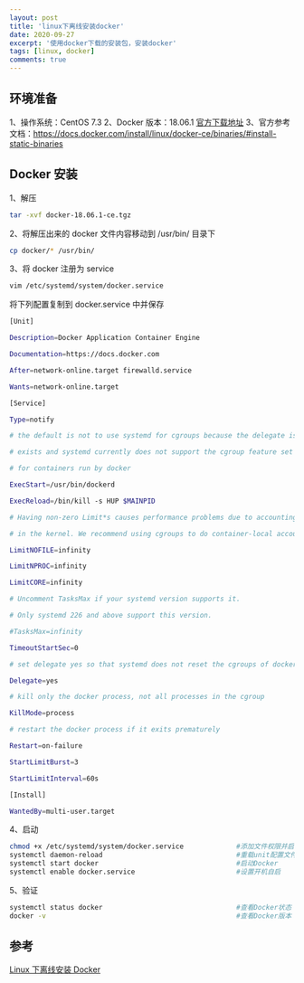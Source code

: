 ```yaml
---
layout: post
title: 'linux下离线安装docker'
date: 2020-09-27
excerpt: '使用docker下载的安装包，安装docker'
tags: [linux, docker]
comments: true
---
```


## 环境准备

1、操作系统：CentOS 7.3
2、Docker 版本：18.06.1 [官方下载地址](https://download.docker.com/linux/static/stable/x86_64/)
3、官方参考文档：https://docs.docker.com/install/linux/docker-ce/binaries/#install-static-binaries

## Docker 安装

1、解压

```bash
tar -xvf docker-18.06.1-ce.tgz
```

2、将解压出来的 docker 文件内容移动到 /usr/bin/ 目录下

```bash
cp docker/* /usr/bin/
```

3、将 docker 注册为 service

```bash
vim /etc/systemd/system/docker.service
```

将下列配置复制到 docker.service 中并保存

```bash
[Unit]

Description=Docker Application Container Engine

Documentation=https://docs.docker.com

After=network-online.target firewalld.service

Wants=network-online.target

[Service]

Type=notify

# the default is not to use systemd for cgroups because the delegate issues still

# exists and systemd currently does not support the cgroup feature set required

# for containers run by docker

ExecStart=/usr/bin/dockerd

ExecReload=/bin/kill -s HUP $MAINPID

# Having non-zero Limit*s causes performance problems due to accounting overhead

# in the kernel. We recommend using cgroups to do container-local accounting.

LimitNOFILE=infinity

LimitNPROC=infinity

LimitCORE=infinity

# Uncomment TasksMax if your systemd version supports it.

# Only systemd 226 and above support this version.

#TasksMax=infinity

TimeoutStartSec=0

# set delegate yes so that systemd does not reset the cgroups of docker containers

Delegate=yes

# kill only the docker process, not all processes in the cgroup

KillMode=process

# restart the docker process if it exits prematurely

Restart=on-failure

StartLimitBurst=3

StartLimitInterval=60s

[Install]

WantedBy=multi-user.target
```

4、启动

```bash
chmod +x /etc/systemd/system/docker.service             #添加文件权限并启动docker
systemctl daemon-reload                                 #重载unit配置文件
systemctl start docker                                  #启动Docker
systemctl enable docker.service                         #设置开机自启
```

5、验证

```bash
systemctl status docker                                 #查看Docker状态
docker -v                                               #查看Docker版本
```

## 参考

[Linux 下离线安装 Docker](https://www.cnblogs.com/luoSteel/p/10038954.html)
